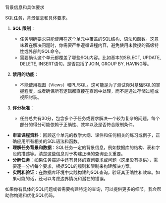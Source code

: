 背景信息和具体要求

SQL任务，背景信息和具体要求。

1. **SQL 限制**：
   - 任务明确要求只能使用在这个单元中覆盖的SQL结构、语法和函数。这意味着在解决问题时，你需要严格遵循课程内容，避免使用未教授的高级特性或外部的SQL命令。
   - 需要确认这个单元都覆盖了哪些SQL内容。比如基本的SELECT, UPDATE, DELETE, INSERT语句，是否包括了JOIN, GROUP BY, HAVING等。

2. **禁用的功能**：
   - 不能使用视图（Views）和PL/SQL。这可能是为了测试你对基础SQL的掌握程度，或者确保所有逻辑都直接在查询中处理，而不是通过存储过程或视图封装。

3. **评分标准**：
   - 任务总共有30分，包含多个子任务或要求解决一个较为复杂的问题。每个部分的得分可能依赖于正确性、效率以及是否符合限制条件。


- **审查课程资料**：回顾这个单元的教学大纲、课件和任何相关的练习或例子，正确应用所有相关的SQL语法和函数。
- **理解任务背景和数据**：SQL任务一定的背景信息，例如数据库的结构、表和字段的描述等。清楚这些信息对于构建正确的查询至关重要。
- **分解任务**：如果任务描述中还有具体的查询要求或问题（这里没有提供），需要逐一分析每个要求，根据SQL的规则和限制来构建解决方案。
- **实践和验证**：在数据库环境中实践构建的SQL查询，验证其正确性和效率。如果可能的话，还可以考虑边界情况和潜在的错误。

如果你有具体的SQL问题或者需要构建特定的查询，可以提供更多的细节，我会帮助你构建和优化SQL代码。